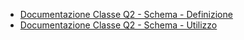 - [Documentazione Classe Q2 - Schema - Definizione](Sorgenti/OG/OG/Q201)
- [Documentazione Classe Q2 - Schema - Utilizzo](Sorgenti/OG/OG/Q202)
